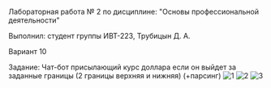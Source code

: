 Лабораторная работа № 2 по дисциплине: "Основы профессиональной деятельности"

Выполнил: студент группы ИВТ-223, Трубицын Д. А.

Вариант 10

Задание: Чат-бот присылающий курс доллара если он выйдет за заданные границы (2 границы верхняя и нижняя) (+парсинг)
![1](https://user-images.githubusercontent.com/127761021/234903035-00d03ffe-665a-47d2-9de4-9e2cd0204707.png)
![2](https://user-images.githubusercontent.com/127761021/234903061-d769973b-38a5-42da-95d4-697f7797b5c4.png)
![3](https://user-images.githubusercontent.com/127761021/234903087-33cadba9-697e-4ba4-a36a-ce578202e0e3.png)
